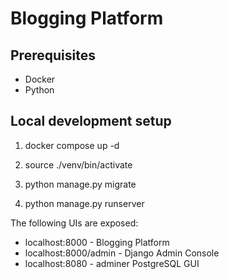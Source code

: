 # Blogging Platform

## Prerequisites

- Docker
- Python

## Local development setup

1. docker compose up -d

2. source ./venv/bin/activate

3. python manage.py migrate

3. python manage.py runserver


The following UIs are exposed:
- localhost:8000 - Blogging Platform
- localhost:8000/admin - Django Admin Console
- localhost:8080 - adminer PostgreSQL GUI